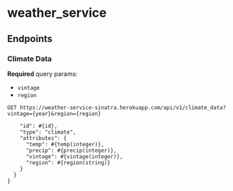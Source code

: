 # weather_service

## Endpoints

### Climate Data
**Required** query params:

- `vintage`
- `region`

`GET https://weather-service-sinatra.herokuapp.com/api/v1/climate_data?vintage={year}&region={region}`

```{data: {
    "id": #{id},
    "type": "climate",
    "attributes": {
      "temp": #{temp(integer)},
      "precip": #{precip(integer)},
      "vintage": #{vintage(integer)},
      "region": #{region(string)}
    }
  }
}

